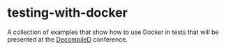 # testing-with-docker
A collection of examples that show how to use Docker in tests that will be presented at the [DecompileD](https://www.decompiled.de/) conference.
